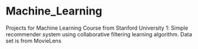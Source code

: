 # Machine_Learning

Projects for Machine Learning Course from Stanford University
1: Simple recommender system using collaborative filtering learning algorithm.
Data set is from MovieLens
